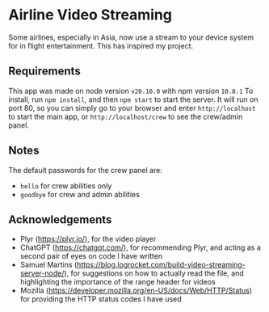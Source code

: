 # Airline Video Streaming

Some airlines, especially in Asia, now use a stream to your device system for in flight entertainment. This has inspired my project.

## Requirements

This app was made on node version `v20.16.0` with npm version `10.8.1`
To install, run `npm install`, and then `npm start` to start the server. It will run on port 80, so you can simply go to your browser and enter `http://localhost` to start the main app, or `http://localhost/crew` to see the crew/admin panel.

## Notes

The default passwords for the crew panel are:
- `hello` for crew abilities only
- `goodbye` for crew and admin abilities

## Acknowledgements

- Plyr (https://plyr.io/), for the video player
- ChatGPT (https://chatgpt.com/), for recommending Plyr, and acting as a second pair of eyes on code I have written
- Samuel Martins (https://blog.logrocket.com/build-video-streaming-server-node/), for suggestions on how to actually read the file, and highlighting the importance of the range header for videos
- Mozilla (https://developer.mozilla.org/en-US/docs/Web/HTTP/Status) for providing the HTTP status codes I have used